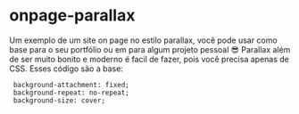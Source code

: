 # onpage-parallax
 Um exemplo de um site on page no estilo parallax, você pode usar como base para o seu portfólio ou em para algum projeto pessoal 😎 
 Parallax além de ser muito bonito e moderno é facil de fazer, pois você precisa apenas de CSS. 
 Esses código são a base:
 ```
  background-attachment: fixed;
  background-repeat: no-repeat;
  background-size: cover;
 ```
